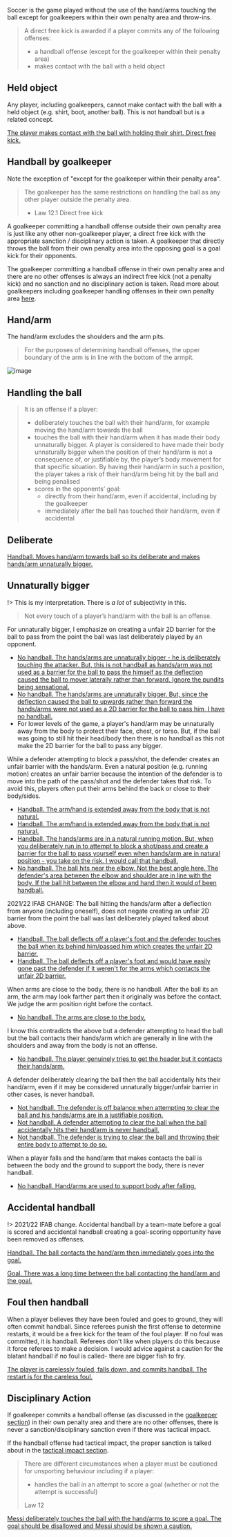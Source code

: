 Soccer is the game played without the use of the hand/arms touching the ball except for goalkeepers within their own penalty area and throw-ins.

> A direct free kick is awarded if a player commits any of the following offenses:
> - a handball offense (except for the goalkeeper within their penalty area)
> - makes contact with the ball with a held object

## Held object

Any player, including goalkeepers, cannot make contact with the ball with a held object (e.g. shirt, boot, another ball). This is not handball but is a related concept.

[The player makes contact with the ball with holding their shirt. Direct free kick.](https://www.youtube.com/watch?v=G-ZG7VAAvkU)

## Handball by goalkeeper

Note the exception of "except for the goalkeeper within their penalty area".

> The goalkeeper has the same restrictions on handling the ball as any other player outside the penalty area.
> 
> - Law 12.1 Direct free kick

A goalkeeper committing a handball offense outside their own penalty area is just like any other non-goalkeeper player, a direct free kick with the appropriate sanction / disciplinary action is taken. A goalkeeper that directly throws the ball from their own penalty area into the opposing goal is a goal kick for their opponents.

The goalkeeper committing a handball offense in their own penalty area and there are no other offenses is always an indirect free kick (not a penalty kick) and no sanction and no disciplinary action is taken. Read more about goalkeepers including goalkeeper handling offenses in their own penalty area [here](/goalkeeper).

## Hand/arm

The hand/arm excludes the shoulders and the arm pits.

> For the purposes of determining handball offenses, the upper boundary of the arm is in line with the bottom of the armpit. 

![image](https://www.datocms-assets.com/43623/1653641422-illustration-book-handball-chosen_en.png?auto=format&q=90&w=1920&fit=max)

## Handling the ball 

> It is an offense if a player:
> - deliberately touches the ball with their hand/arm, for example moving the hand/arm towards the ball
> - touches the ball with their hand/arm when it has made their body unnaturally bigger. A player is considered to have made their body unnaturally bigger when the position of their hand/arm is not a consequence of, or justifiable by, the player’s body movement for that specific situation. By having their hand/arm in such a position, the player takes a risk of their hand/arm being hit by the ball and being penalised
> - scores in the opponents’ goal:
>   - directly from their hand/arm, even if accidental, including by the goalkeeper
>   - immediately after the ball has touched their hand/arm, even if accidental

## Deliberate

[Handball. Moves hand/arm towards ball so its deliberate and makes hands/arm unnaturally bigger.](https://youtu.be/fM_WkMvOogQ?t=29)

## Unnaturally bigger

!> This is my interpretation. There is *a lot* of subjectivity in this.

> Not every touch of a player’s hand/arm with the ball is an offense.

For unnaturally bigger, I emphasize on creating a unfair 2D barrier for the ball to pass from the point the ball was last deliberately played by an opponent. 
- [No handball. The hands/arms are unnaturally bigger - he is deliberately touching the attacker. But, this is not handball as hands/arm was not used as a barrier for the ball to pass the himself as the deflection caused the ball to mover laterally rather than forward. Ignore the pundits being sensational.](https://youtu.be/SVhpgEAndsw?feature=shared&t=68)
- [No handball. The hands/arms are unnaturally bigger. But, since the deflection caused the ball to upwards rather than forward the hands/arms were not used as a 2D barrier for the ball to pass him, I have no handball.](https://youtu.be/cZWIH6cdTPo?feature=shared&t=346)
- For lower levels of the game, a player's hand/arm may be unnaturally away from the body to protect their face, chest, or torso. But, if the ball was going to still hit their head/body then there is no handball as this not make the 2D barrier for the ball to pass any bigger.

While a defender attempting to block a pass/shot, the defender creates an unfair barrier with the hands/arm. Even a natural position (e.g. running motion) creates an unfair barrier because the intention of the defender is to move into the path of the pass/shot and the defender takes that risk. To avoid this, players often put their arms behind the back or close to their body/sides.
- [Handball. The arm/hand is extended away from the body that is not natural.](https://youtu.be/vl1DSIjXPnQ?t=180)
- [Handball. The arm/hand is extended away from the body that is not natural.](https://youtu.be/RpETARCm7_U?feature=shared&t=70)
- [Handball. The hands/arms are in a natural running motion. But, when you deliberately run in to attempt to block a shot/pass and create a barrier for the ball to pass yourself even when hands/arm are in natural position - you take on the risk. I would call that handball.](https://youtu.be/SVhpgEAndsw?feature=shared&t=43)
- [No handball. The ball hits near the elbow. Not the best angle here. The defender's area between the elbow and shoulder are in line with the body. If the ball hit between the elbow and hand then it would of been handball.](https://www.youtube.com/watch?v=e9kbNnQWyXU)

2021/22 IFAB CHANGE: The ball hitting the hands/arm after a deflection from anyone (including oneself), does not negate creating an unfair 2D barrier from the point the ball was last deliberately played talked about above.
- [Handball. The ball deflects off a player's foot and the defender touches the ball when its behind him/passed him which creates the unfair 2D barrier.](https://www.youtube.com/shorts/_6hqiU4lqPM)
- [Handball. The ball deflects off a player's foot and would have easily gone past the defender if it weren't for the arms which contacts the unfair 2D barrier.](https://youtu.be/pDhRUUha6B0?feature=shared&t=167)

When arms are close to the body, there is no handball. After the ball its an arm, the arm may look farther part then it originally was before the contact. We judge the arm position right before the contact.
- [No handball. The arms are close to the body. ](https://www.youtube.com/watch?v=J2NYg4tmQa4)

I know this contradicts the above but a defender attempting to head the ball but the ball contacts their hands/arm which are generally in line with the shoulders and away from the body is not an offense.
- [No handball. The player genuinely tries to get the header but it contacts their hands/arm.](https://youtu.be/vcgeevnqgwY?feature=shared&t=81)

A defender deliberately clearing the ball then the ball accidentally hits their hand/arm, even if it may be considered unnaturally bigger/unfair barrier in other cases, is never handball. 
- [Not handball. The defender is off balance when attempting to clear the ball and his hands/arms are in a justifiable position.](https://youtu.be/_R9lyEyU5mo?feature=shared&t=460)
- [Not handball. A defender attempting to clear the ball when the ball accidentally hits their hand/arm is never handball.](https://www.tiktok.com/@refsneedlovetoo/video/7261667124119309614)
- [Not handball. The defender is trying to clear the ball and throwing their entire body to attempt to do so.](https://youtu.be/pDhRUUha6B0?feature=shared&t=153)

When a player falls and the hand/arm that makes contacts the ball is between the body and the ground to support the body, there is never handball.
- [No handball. Hand/arms are used to support body after falling.](https://www.youtube.com/watch?v=TtMFMXjQCzg)

## Accidental handball

!> 2021/22 IFAB change. Accidental handball by a team-mate before a goal is scored and accidental handball creating a goal-scoring opportunity have been removed as offenses.

[Handball. The ball contacts the hand/arm then immediately goes into the goal.](https://youtu.be/_MQpnvxeE9g?t=352)

[Goal. There was a long time between the ball contacting the hand/arm and the goal.](https://youtu.be/WicGa2_Fw5Q?t=285)

## Foul then handball

When a player believes they have been fouled and goes to ground, they will often commit handball. Since referees punish the first offense to determine restarts, it would be a free kick for the team of the foul player. If no foul was committed, it is handball. Referees don't like when players do this because it force referees to make a decision. I would advice against a caution for the blatant handball if no foul is called- there are bigger fish to fry.

[The player is carelessly fouled, falls down, and commits handball. The restart is for the careless foul.](https://youtu.be/xqQqe-LwWXc?t=951)

## Disciplinary Action

If goalkeeper commits a handball offense (as discussed in the [goalkeeper section](/goalkeeper)) in their own penalty area and there are no other offenses, there is never a sanction/disciplinary sanction even if there was tactical impact. 

If the handball offense had tactical impact, the proper sanction is talked about in the [tactical impact section](/tactical-impact).

> There are different circumstances when a player must be cautioned for unsporting behaviour including if a player:
> - handles the ball in an attempt to score a goal (whether or not the attempt is successful)
> 
> Law 12

[Messi deliberately touches the ball with the hand/arms to score a goal. The goal should be disallowed and Messi should be shown a caution.](https://youtu.be/fM_WkMvOogQ?t=29)

